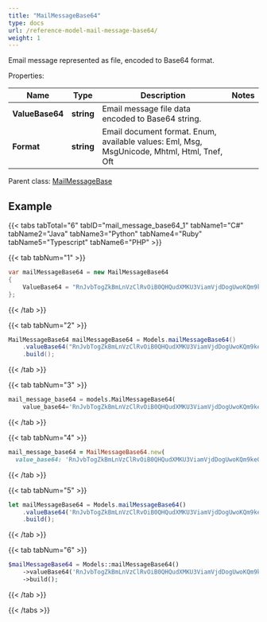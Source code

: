 ```yaml
---
title: "MailMessageBase64"
type: docs
url: /reference-model-mail-message-base64/
weight: 1
---
```

Email message represented as file, encoded to Base64 format.             

Properties:

Name | Type | Description | Notes
---- | ---- | ----------- | -----
**ValueBase64** | **string** | Email message file data encoded to Base64 string.              | 
**Format** | **string** | Email document format. Enum, available values: Eml, Msg, MsgUnicode, Mhtml, Html, Tnef, Oft | 

Parent class: [MailMessageBase](/email/reference-model-mail-message-base/)

## Example

{{< tabs tabTotal="6" tabID="mail_message_base64_1" tabName1="C#" tabName2="Java" tabName3="Python" tabName4="Ruby" tabName5="Typescript" tabName6="PHP" >}}

{{< tab tabNum="1" >}}

```csharp
var mailMessageBase64 = new MailMessageBase64
{
    ValueBase64 = "RnJvbTogZkBmLnVzClRvOiB0QHQudXMKU3ViamVjdDogUwoKQm9keQ=="
};
```

{{< /tab >}}

{{< tab tabNum="2" >}}

```java
MailMessageBase64 mailMessageBase64 = Models.mailMessageBase64()
    .valueBase64("RnJvbTogZkBmLnVzClRvOiB0QHQudXMKU3ViamVjdDogUwoKQm9keQ==")
    .build();
```

{{< /tab >}}

{{< tab tabNum="3" >}}

```python
mail_message_base64 = models.MailMessageBase64(
    value_base64='RnJvbTogZkBmLnVzClRvOiB0QHQudXMKU3ViamVjdDogUwoKQm9keQ==')
```

{{< /tab >}}

{{< tab tabNum="4" >}}

```ruby
mail_message_base64 = MailMessageBase64.new(
  value_base64: 'RnJvbTogZkBmLnVzClRvOiB0QHQudXMKU3ViamVjdDogUwoKQm9keQ==')
```

{{< /tab >}}

{{< tab tabNum="5" >}}

```typescript
let mailMessageBase64 = Models.mailMessageBase64()
    .valueBase64('RnJvbTogZkBmLnVzClRvOiB0QHQudXMKU3ViamVjdDogUwoKQm9keQ==')
    .build();
```

{{< /tab >}}

{{< tab tabNum="6" >}}

```php
$mailMessageBase64 = Models::mailMessageBase64()
    ->valueBase64('RnJvbTogZkBmLnVzClRvOiB0QHQudXMKU3ViamVjdDogUwoKQm9keQ==')
    ->build();
```

{{< /tab >}}

{{< /tabs >}}

